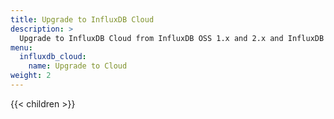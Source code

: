 ```yaml
---
title: Upgrade to InfluxDB Cloud
description: >
  Upgrade to InfluxDB Cloud from InfluxDB OSS 1.x and 2.x and InfluxDB Enterprise 1.x.
menu:
  influxdb_cloud:
    name: Upgrade to Cloud
weight: 2
---
```


{{< children >}}

